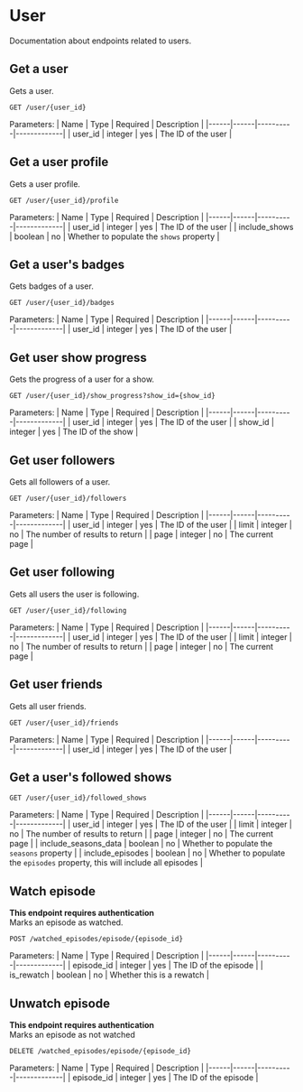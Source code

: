 # User

Documentation about endpoints related to users.

## Get a user

Gets a user.

```
GET /user/{user_id}
```

Parameters:
| Name | Type | Required | Description |
|------|------|----------|-------------|
| user_id | integer | yes | The ID of the user |

## Get a user profile

Gets a user profile.

```
GET /user/{user_id}/profile
```

Parameters:
| Name | Type | Required | Description |
|------|------|----------|-------------|
| user_id | integer | yes | The ID of the user |
| include_shows | boolean | no | Whether to populate the `shows` property |

## Get a user's badges

Gets badges of a user.

```
GET /user/{user_id}/badges
```

Parameters:
| Name | Type | Required | Description |
|------|------|----------|-------------|
| user_id | integer | yes | The ID of the user |

## Get user show progress

Gets the progress of a user for a show.

```
GET /user/{user_id}/show_progress?show_id={show_id}
```

Parameters:
| Name | Type | Required | Description |
|------|------|----------|-------------|
| user_id | integer | yes | The ID of the user |
| show_id | integer | yes | The ID of the show |

## Get user followers

Gets all followers of a user.

```
GET /user/{user_id}/followers
```

Parameters:
| Name | Type | Required | Description |
|------|------|----------|-------------|
| user_id | integer | yes | The ID of the user |
| limit | integer | no | The number of results to return |
| page | integer | no | The current page |

## Get user following

Gets all users the user is following.

```
GET /user/{user_id}/following
```

Parameters:
| Name | Type | Required | Description |
|------|------|----------|-------------|
| user_id | integer | yes | The ID of the user |
| limit | integer | no | The number of results to return |
| page | integer | no | The current page |

## Get user friends

Gets all user friends.

```
GET /user/{user_id}/friends
```

Parameters:
| Name | Type | Required | Description |
|------|------|----------|-------------|
| user_id | integer | yes | The ID of the user |

## Get a user's followed shows

```
GET /user/{user_id}/followed_shows
```

Parameters:
| Name | Type | Required | Description |
|------|------|----------|-------------|
| user_id | integer | yes | The ID of the user |
| limit | integer | no | The number of results to return |
| page | integer | no | The current page |
| include_seasons_data | boolean | no | Whether to populate the `seasons` property |
| include_episodes | boolean | no | Whether to populate the `episodes` property, this will include all episodes |

## Watch episode

**This endpoint requires authentication** \
Marks an episode as watched.

```
POST /watched_episodes/episode/{episode_id}
```

Parameters:
| Name | Type | Required | Description |
|------|------|----------|-------------|
| episode_id | integer | yes | The ID of the episode |
| is_rewatch | boolean | no | Whether this is a rewatch |

## Unwatch episode

**This endpoint requires authentication** \
Marks an episode as not watched

```
DELETE /watched_episodes/episode/{episode_id}
```

Parameters:
| Name | Type | Required | Description |
|------|------|----------|-------------|
| episode_id | integer | yes | The ID of the episode |